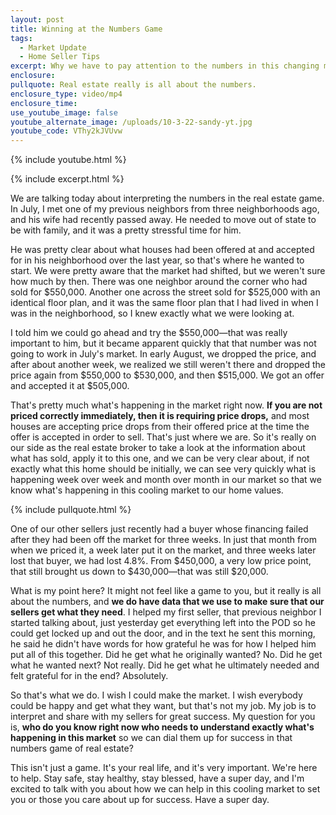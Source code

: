 ```yaml
---
layout: post
title: Winning at the Numbers Game
tags:
  - Market Update
  - Home Seller Tips
excerpt: Why we have to pay attention to the numbers in this changing market.
enclosure:
pullquote: Real estate really is all about the numbers.
enclosure_type: video/mp4
enclosure_time:
use_youtube_image: false
youtube_alternate_image: /uploads/10-3-22-sandy-yt.jpg
youtube_code: VThy2kJVUvw
---
```

{% include youtube.html %}

{% include excerpt.html %}

We are talking today about interpreting the numbers in the real estate game. In July, I met one of my previous neighbors from three neighborhoods ago, and his wife had recently passed away. He needed to move out of state to be with family, and it was a pretty stressful time for him.&nbsp;

He was pretty clear about what houses had been offered at and accepted for in his neighborhood over the last year, so that's where he wanted to start. We were pretty aware that the market had shifted, but we weren't sure how much by then. There was one neighbor around the corner who had sold for $550,000. Another one across the street sold for $525,000 with an identical floor plan, and it was the same floor plan that I had lived in when I was in the neighborhood, so I knew exactly what we were looking at.&nbsp;

I told him we could go ahead and try the $550,000—that was really important to him, but it became apparent quickly that that number was not going to work in July's market. In early August, we dropped the price, and after about another week, we realized we still weren't there and dropped the price again from $550,000 to $530,000, and then $515,000. We got an offer and accepted it at $505,000.&nbsp;

That's pretty much what's happening in the market right now. **If you are not priced correctly immediately, then it is requiring price drops,** and most houses are accepting price drops from their offered price at the time the offer is accepted in order to sell. That's just where we are. So it's really on our side as the real estate broker to take a look at the information about what has sold, apply it to this one, and we can be very clear about, if not exactly what this home should be initially, we can see very quickly what is happening week over week and month over month in our market so that we know what's happening in this cooling market to our home values.

{% include pullquote.html %}

One of our other sellers just recently had a buyer whose financing failed after they had been off the market for three weeks. In just that month from when we priced it, a week later put it on the market, and three weeks later lost that buyer, we had lost 4.8%. From $450,000, a very low price point, that still brought us down to $430,000—that was still $20,000.

What is my point here? It might not feel like a game to you, but it really is all about the numbers, and **we do have data that we use to make sure that our sellers get what they need**. I helped my first seller, that previous neighbor I started talking about, just yesterday get everything left into the POD so he could get locked up and out the door, and in the text he sent this morning, he said he didn't have words for how grateful he was for how I helped him put all of this together. Did he get what he originally wanted? No. Did he get what he wanted next? Not really. Did he get what he ultimately needed and felt grateful for in the end? Absolutely.

So that's what we do. I wish I could make the market. I wish everybody could be happy and get what they want, but that's not my job. My job is to interpret and share with my sellers for great success. My question for you is, **who do you know right now who needs to understand exactly what's happening in this market** so we can dial them up for success in that numbers game of real estate?

This isn't just a game. It's your real life, and it's very important. We're here to help. Stay safe, stay healthy, stay blessed, have a super day, and I'm excited to talk with you about how we can help in this cooling market to set you or those you care about up for success. Have a super day.<br>&nbsp;